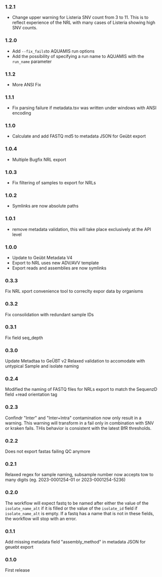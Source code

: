### 1.2.1

- Change upper warning for Listeria SNV count from 3 to 11. This is to reflect experience of the NRL with many cases of Listeria showing high SNV counts.

### 1.2.0

- Add `--fix_fails`to AQUAMIS run options
- Add the possibility of specifying a run name to AQUAMIS with the `run_name` parameter

### 1.1.2

- More ANSI Fix

### 1.1.1

- Fix parsing failure if metadata.tsv was written under windows with ANSI encoding

### 1.1.0

- Calculate and add FASTQ md5 to metadata JSON for Geübt export

### 1.0.4

- Multiple Bugfix NRL export

### 1.0.3

- Fix filtering of samples to export for NRLs

### 1.0.2

- Symlinks are now absolute paths

### 1.0.1

- remove metadata validation, this will take place exclusively at the API level

### 1.0.0

- Update to Geübt Metadata V4
- Export to NRL uses new ADV/AVV template
- Export reads and assemblies are now symlinks

### 0.3.3

Fix NRL xport convenience tool to correclty expor data by organisms

### 0.3.2

Fix consolidation with redundant sample IDs

### 0.3.1

Fix field seq_depth

### 0.3.0

Update Metadtaa to GeÜBT v2
Relaxed validation to accomodate with untypical Sample and isolate naming

### 0.2.4

Modified the naming of FASTQ files for NRLs export to match the SequenzD field +read orientation tag

### 0.2.3

Confindr "Inter" and "Inter+Intra" contamination now only result in a warning. This warning will transform in a fail only in combination with SNV or kraken fails.
THis behavior is consistent with the latest BfR thresholds.

### 0.2.2

Does not export fastas failing QC anymore

### 0.2.1

Relaxed regex for sample naming, subsample number now accepts tow to many digits (eg. 2023-0001254-01 or 2023-0001254-5236)

### 0.2.0

The workflow will expect fastq to be named after either the value of the `isolate_name_alt` if it is filled
or the value of the `isolate_id` field if `isolate_name_alt` is empty. If a fastq has a name that is not in these fields,
the workflow will stop with an error.

### 0.1.1

Add missing metadata field "assembly_method" in metadata JSON for geuebt export

### 0.1.0

First release

